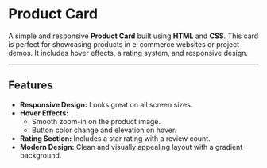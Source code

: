 # Product Card

A simple and responsive **Product Card** built using **HTML** and **CSS**. This card is perfect for showcasing products in e-commerce websites or project demos. It includes hover effects, a rating system, and responsive design.

---

## Features
- **Responsive Design:** Looks great on all screen sizes.
- **Hover Effects:**
    - Smooth zoom-in on the product image.
    - Button color change and elevation on hover.
- **Rating Section:** Includes a star rating with a review count.
- **Modern Design:** Clean and visually appealing layout with a gradient background.
